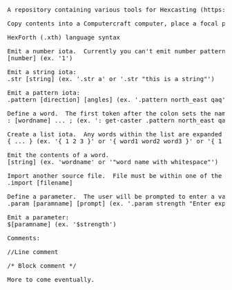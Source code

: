 <pre>
A repository containing various tools for Hexcasting (https://modrinth.com/mod/hex-casting).  Currently just a WIP FORTH-inspired compiler.

Copy contents into a Computercraft computer, place a focal port from Ducky's Peripherals (https://modrinth.com/mod/ducky-periphs) next to it, and run test.lua.  Edit the contents in test.xth to change the spell.

HexForth (.xth) language syntax

Emit a number iota.  Currently you can't emit number patterns, this may be added later.
[number] (ex. '1')

Emit a string iota:
.str [string] (ex. '.str a' or '.str "this is a string"')

Emit a pattern iota:
.pattern [direction] [angles] (ex. '.pattern north_east qaq')

Define a word.  The first token after the colon sets the name of the word.  Nested words are not supported.
: [wordname] ... ; (ex. ': get-caster .pattern north_east qaq ;')

Create a list iota.  Any words within the list are expanded in place.  Nested lists are supported.  Lists and nested lists can be defined inside words.
{ ... } (ex. '{ 1 2 3 }' or '{ word1 word2 word3 }' or '{ 1 2 { 3 4 5 } }')

Emit the contents of a word.
[string] (ex. 'wordname' or '"word name with whitespace"')

Import another source file.  File must be within one of the directories passed to Compiler.new()
.import [filename]

Define a parameter.  The user will be prompted to enter a value.  Currently only strings and numbers are supported.
.param [paramname] [prompt] (ex. '.param strength "Enter explosion strength"')

Emit a parameter:
$[paramname] (ex. '$strength')

Comments:

//Line comment

/* Block comment */

More to come eventually.

</pre>